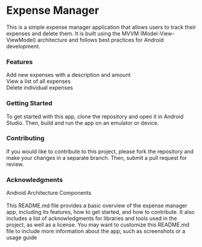 <h1>Expense Manager</h1>
This is a simple expense manager application that allows users to track their expenses and delete them. It is built using the MVVM (Model-View-ViewModel) architecture and follows best practices for Android development.

<h3>Features</h3>
Add new expenses with a description and amount<br>
View a list of all expenses<br>
Delete individual expenses
<h3>Getting Started</h3>
To get started with this app, clone the repository and open it in Android Studio. Then, build and run the app on an emulator or device.

<h3>Contributing</h3>
If you would like to contribute to this project, please fork the repository and make your changes in a separate branch. Then, submit a pull request for review.

<h3>Acknowledgments</h3>
Android Architecture Components
<br>
<br>
This README.md file provides a basic overview of the expense manager app, including its features, how to get started, and how to contribute. It also includes a list of acknowledgments for libraries and tools used in the project, as well as a license. You may want to customize this README.md file to include more information about the app, such as screenshots or a usage guide
